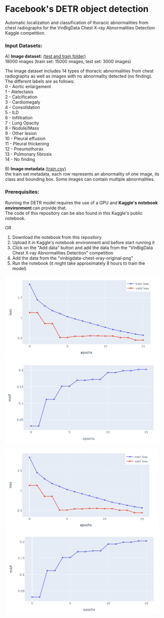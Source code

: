# Facebook's DETR object detection
Automatic localization and classification of thoracic abnormalities from chest radiographs for the VinBigData Chest X-ray Abnormalities Detection Kaggle competition. 

<b><H3> Input Datasets: </b> </H3>
A) <b> Image dataset:</b> <a href="https://www.kaggle.com/corochann/vinbigdata-chest-xray-original-png?select=train_meta.csv">(test and train folder)</a>  
18000 images (train set: 15000 images, test set: 3000 images)

The image dataset includes 14 types of thoracic abnormalities from chest radiographs as well as images with no abnormality detected (no finding). The different labels are as follows: <br/>
0 - Aortic enlargement <br/>
1 - Atelectasis <br/>
2 - Calcification <br/>
3 - Cardiomegaly <br/>
4 - Consolidation <br/>
5 - ILD <br/>
6 - Infiltration <br/>
7 - Lung Opacity <br/>
8 - Nodule/Mass <br/>
9 - Other lesion <br/>
10 - Pleural effusion <br/>
11 - Pleural thickening <br/>
12 - Pneumothorax <br/>
13 - Pulmonary fibrosis <br/>
14 - No finding <br/>

B) <b>Image metadata</b>  <a href="https://www.kaggle.com/c/vinbigdata-chest-xray-abnormalities-detection/data">(train.csv)</a>  
the train set metadata, each row represents an abnormality of one image, its class and bounding box. Some images can contain multiple abnormalities.

<b> <H3> Prerequisites:</b></H3>
Running the DETR model requires the use of a GPU and <b> Kaggle's notebook environment </b> can provide that. <br/>
The code of this repository can be also found in this Kaggle's public notebook. 

OR 

1) Download the notebook from this repository <br/>
2) Upload it in Kaggle's notebook environment and before start running it  <br/>
3) Click on the "Add data" button and add the data from the "VinBigData Chest X-ray Abnormalities Detection" competition  <br/>
4) Add the data from the "vinbigdata-chest-xray-original-png"  <br/>
5) Run the notebook (it might take approximately 8 hours to train the model) 

![alt-text-1](https://github.com/stamatelou/DETR_object_detection/blob/main/training_validation_curve.jpg "title-1") ![alt-text-2](https://github.com/stamatelou/DETR_object_detection/blob/main/map_curve.jpg "title-2")

<a href="https://github.com/stamatelou/DETR_object_detection/blob/main/training_validation_curve.jpg"><img src="https://github.com/stamatelou/DETR_object_detection/blob/main/training_validation_curve.jpg" align="left" width="500" ></a>   

<a href="https://github.com/stamatelou/DETR_object_detection/blob/main/map_curve.jpg"><img src="https://github.com/stamatelou/DETR_object_detection/blob/main/map_curve.jpg" align="right" width="500" ></a>  


                                                                                                                              
